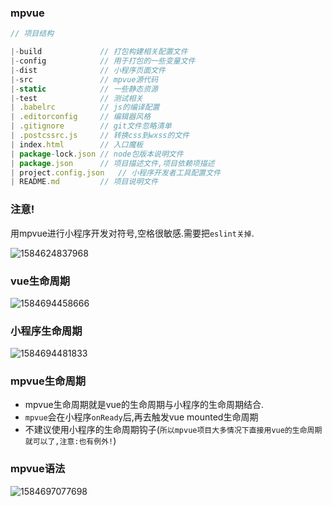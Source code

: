 





### mpvue

```js
// 项目结构

|-build				// 打包构建相关配置文件
|-config			// 用于打包的一些变量文件
|-dist				// 小程序页面文件
|-src				// mpvue源代码
|-static			// 一些静态资源
|-test				// 测试相关
| .babelrc			// js的编译配置
| .editorconfig		// 编辑器风格
| .gitignore		// git文件忽略清单
| .postcssrc.js		// 转换css到wxss的文件
| index.html		// 入口魔板
| package-lock.json	// node包版本说明文件
| package.json		// 项目描述文件,项目依赖项描述
| project.config.json	// 小程序开发者工具配置文件
| README.md			// 项目说明文件
```



### 注意!

用mpvue进行小程序开发对符号,空格很敏感.需要把`eslint关掉`.

![1584624837968](C:\Users\admin\AppData\Roaming\Typora\typora-user-images\1584624837968.png)



### vue生命周期

![1584694458666](C:\Users\admin\AppData\Roaming\Typora\typora-user-images\1584694458666.png)

### 小程序生命周期

![1584694481833](C:\Users\admin\AppData\Roaming\Typora\typora-user-images\1584694481833.png)

### mpvue生命周期

- mpvue生命周期就是vue的生命周期与小程序的生命周期结合.
- `mpvue`会在小程序`onReady`后,再去触发vue mounted生命周期
- 不建议使用小程序的生命周期钩子(`所以mpvue项目大多情况下直接用vue的生命周期就可以了,注意:也有例外!`)



### mpvue语法

![1584697077698](C:\Users\admin\AppData\Roaming\Typora\typora-user-images\1584697077698.png)











